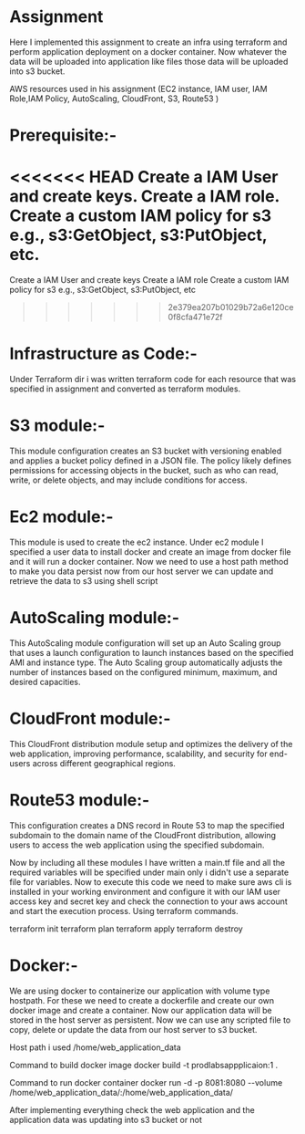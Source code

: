 # Assignment

Here I implemented this assignment to create an infra using terraform and perform application deployment on a docker container. Now whatever the data will be uploaded into application like files those data will be uploaded into s3 bucket.

AWS resources used in his assignment  (EC2 instance, IAM user, IAM Role,IAM Policy, AutoScaling, CloudFront, S3, Route53 )

# Prerequisite:- 
<<<<<<< HEAD
Create a IAM User and create keys.
Create a IAM role.
Create a custom IAM policy for s3 e.g., s3:GetObject, s3:PutObject, etc. 
=======
Create a IAM User and create keys
Create a IAM role
Create a custom IAM policy for s3 e.g., s3:GetObject, s3:PutObject, etc 
>>>>>>> 2e379ea207b01029b72a6e120ce0f8cfa471e72f

# Infrastructure as Code:-
Under Terraform dir i was written terraform code for each resource that was specified in assignment and converted as terraform modules.

# S3 module:-
This module configuration creates an S3 bucket with versioning enabled and applies a bucket policy defined in a JSON file. The policy likely defines permissions for accessing objects in the bucket, such as who can read, write, or delete objects, and may include conditions for access.

# Ec2 module:-
This module is used to create the ec2 instance. Under ec2 module I specified a user data to install docker and create an image from docker file and it will run a docker container. Now we need to use a host path method to make you data persist now from our host server we can update and retrieve the data to s3 using shell script

# AutoScaling module:-
This AutoScaling module configuration will set up an Auto Scaling group that uses a launch configuration to launch instances based on the specified AMI and instance type. The Auto Scaling group automatically adjusts the number of instances based on the configured minimum, maximum, and desired capacities.

# CloudFront module:-
This CloudFront distribution module setup and optimizes the delivery of the web application, improving performance, scalability, and security for end-users across different geographical regions.

# Route53 module:-
This configuration creates a DNS record in Route 53 to map the specified subdomain to the domain name of the CloudFront distribution, allowing users to access the web application using the specified subdomain.

Now by including all these modules I have written a main.tf file and all the required variables will be specified under main only i didn't use a separate file for variables. Now to execute this code we need to make sure aws cli is installed in your working environment and configure it with our IAM user access key and secret key and check the connection to your aws account and start the execution process. Using terraform commands.

 terraform init
 terraform plan
 terraform apply
 terraform destroy

# Docker:-
We are using docker to containerize our application with volume type hostpath. For these we need to create a dockerfile and create our own docker image and create a container.
Now our application data will be stored in the host server as persistent. Now we can use any scripted file to copy, delete or update the data from our host server to s3 bucket. 

Host path i used /home/web_application_data

Command to build docker image
docker build -t prodlabsappplicaion:1 .

Command to run docker container 
docker run -d -p 8081:8080 --volume /home/web_application_data/:/home/web_application_data/ <docker image id>



After implementing everything check the web application and the application data was updating into s3 bucket or not








